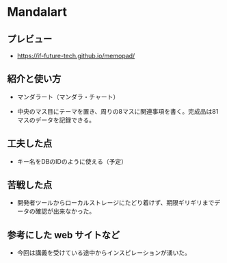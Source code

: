 # Mandalart

## プレビュー

  - https://if-future-tech.github.io/memopad/

## 紹介と使い方

  - マンダラート（マンダラ・チャート）

  - 中央のマス目にテーマを置き、周りの8マスに関連事項を書く。完成品は81マスのデータを記録できる。

## 工夫した点

  - キー名をDBのIDのように使える（予定）


## 苦戦した点

  - 開発者ツールからローカルストレージにたどり着けず、期限ギリギリまでデータの確認が出来なかった。

## 参考にした web サイトなど

  - 今回は講義を受けている途中からインスピレーションが湧いた。
